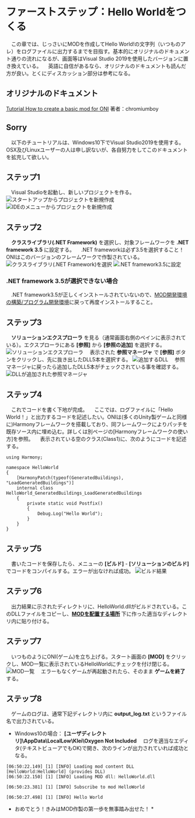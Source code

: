 # ファーストステップ：Hello Worldをつくる
　この章では、じっさいにMODを作成してHello World!の文字列（いつものアレ）をログファイルに出力するまでを目指す。基本的にオリジナルのドキュメント通りの流れになるが、画面等はVisual Studio 2019を使用したバージョンに置き換えている。
　英語に自信があるなら、オリジナルのドキュメントも読んだ方が良い。とくにディスカッション部分は参考になる。

## オリジナルのドキュメント
[Tutorial How to create a basic mod for ONI](https://forums.kleientertainment.com/forums/topic/107833-tutorial-how-to-create-a-basic-mod-for-oni/)
著者：chromiumboy

## Sorry
　以下のチュートリアルは、Windows10下でVisual Studio2019を使用する。OSX及びLinuxユーザーの人は申し訳ないが、各自努力をしてこのドキュメントを拡充して欲しい。

## ステップ1
　Visual Studioを起動し、新しいプロジェクトを作る。
![スタートアップからプロジェクトを新規作成](pics/hw_newproject1.png)
![IDEのメニューからプロジェクトを新規作成](pics/hw_newproject2.png)

## ステップ2
　**クラスライブラリ(.NET Framework)** を選択し、対象フレームワークを **.NET framework 3.5** に設定する。
　.NET frameworkは必ず3.5を選択すること！ONIはこのバージョンのフレームワークで作製されている。
![クラスライブラリ(.NET Framework)を選択](pics/hw_newproject3.png)
![.NET framework3.5に設定](pics/hw_newproject4.png)

### .NET framework 3.5が選択できない場合
　.NET framework3.5が正しくインストールされていないので、[MOD開発環境の構築/プログラム開発環境](configure_mod_dev_env.md#programming-environment)に戻って再度インストールすること。

## ステップ3
　**ソリューションエクスプローラ** を見る（通常画面右側のペインに表示されている）。エクスプローラにある **[参照]** から **[参照の追加]** を選択する。
![ソリューションエクスプローラ](pics/hw_references1.png)
　表示された **参照マネージャ** で **[参照]** ボタンをクリックし、先に抜き出したDLL5本を選択する。
![追加するDLL](pics/hw_references2.png)
　参照マネージャに戻ったら追加したDLL5本がチェックされている事を確認する。
![DLLが追加された参照マネージャ](pics/hw_references3.png)

## ステップ4
　これでコードを書く下地が完成。
　ここでは、ログファイルに「Hello World！」と出力するコードを記述したい。ONIは(多くのUnity製ゲームと同様に)Harmonyフレームワークを搭載しており、同フレームワークによりパッチを既存ソース内に埋め込む。詳しくは別ページの[Harmonyフレームワークの使い方]を参照。
　表示されている空のクラス(Class1)に、次のようにコードを記述する。

```
using Harmony;

namespace HelloWorld
{
    [HarmonyPatch(typeof(GeneratedBuildings), "LoadGeneratedBuildings")]
	internal class HelloWorld_GeneratedBuildings_LoadGeneratedBuildings
    {
		private static void Postfix()
		{
			Debug.Log("Hello World");
		}
    }
}
```

## ステップ5
　書いたコードを保存したら、メニューの **[ビルド]** - **[ソリューションのビルド]** でコードをコンパイルする。エラーが出なければ成功。
![ビルド結果](pics/hw_build1.png)

## ステップ6
　出力結果に示されたディレクトリに、HelloWorld.dllがビルドされている。このDLLファイルをコピーし、**[MODを配置する場所](configure_mod_dev_env.md#mod-directory)** 下に作った適当なディレクトリ内に貼り付ける。

## ステップ7
　いつものようにONI(ゲーム)を立ち上げる。スタート画面の **[MOD]** をクリックし、MOD一覧に表示されているHelloWorldにチェックを付け閉じる。
![MOD一覧](pics/hw_mod_list1.png)
　エラーもなくゲームが再起動されたら、そのまま **ゲームを終了** する。

## ステップ8
　ゲームのログは、通常下記ディレクトリ内に **output_log.txt** というファイル名で出力されている。
- Windows10の場合： **[ユーザディレクトリ]\AppData\LocalLow\Klei\Oxygen Not Included**
　ログを適当なエディタ(テキストビューアでもOK)で開き、次のラインが出力されていれば成功となる。

```
[06:50:22.149] [1] [INFO] Loading mod content DLL [HelloWorld:HelloWorld] (provides DLL)
[06:50:22.150] [1] [INFO] Loading MOD dll: HelloWorld.dll

[06:50:23.381] [1] [INFO] Subscribe to mod HelloWorld

[06:50:27.498] [1] [INFO] Hello World
```

* おめでとう！きみはMOD作製の第一歩を無事踏み出せた！ *
